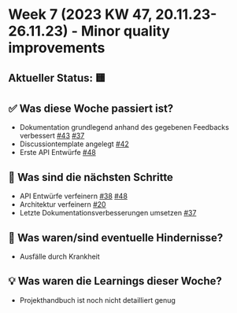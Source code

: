 # Week 7 (2023 KW 47, 20.11.23-26.11.23) - Minor quality improvements

## Aktueller Status: 🟨

## ✅ Was diese Woche passiert ist?

- Dokumentation grundlegend anhand des gegebenen Feedbacks verbessert [#43](https://github.com/SE-TINF22B2/G5-DuoGradus/issues/43) [#37](https://github.com/SE-TINF22B2/G5-DuoGradus/issues/37)
- Discussiontemplate angelegt [#42](https://github.com/SE-TINF22B2/G5-DuoGradus/issues/42)
- Erste API Entwürfe [#48](https://github.com/SE-TINF22B2/G5-DuoGradus/issues/48)

## 👣 Was sind die nächsten Schritte

- API Entwürfe verfeinern [#38](https://github.com/SE-TINF22B2/G5-DuoGradus/issues/38) [#48](https://github.com/SE-TINF22B2/G5-DuoGradus/issues/48)
- Architektur verfeinern [#20](https://github.com/SE-TINF22B2/G5-DuoGradus/issues/20)
- Letzte Dokumentationsverbesserungen umsetzen [#37](https://github.com/SE-TINF22B2/G5-DuoGradus/issues/37)

## 🤺 Was waren/sind eventuelle Hindernisse?

- Ausfälle durch Krankheit

## 💡 Was waren die Learnings dieser Woche?

- Projekthandbuch ist noch nicht detailliert genug
